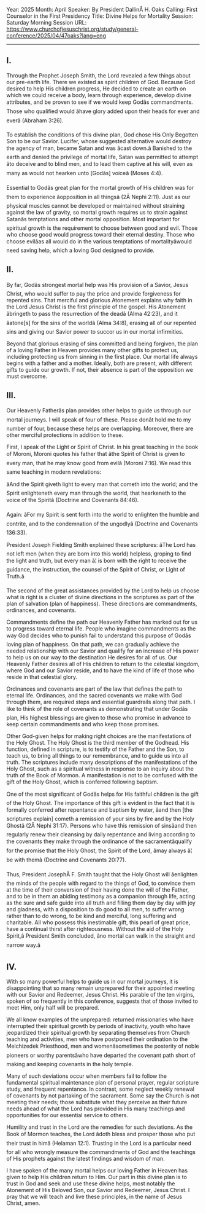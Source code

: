 Year: 2025
Month: April
Speaker: By President DallinÂ H. Oaks
Calling: First Counselor in the First Presidency
Title: Divine Helps for Mortality
Session: Saturday Morning Session
URL: https://www.churchofjesuschrist.org/study/general-conference/2025/04/47oaks?lang=eng

---

## I.

Through the Prophet Joseph Smith, the Lord revealed a few things about our pre-earth life. There we existed as spirit children of God. Because God desired to help His children progress, He decided to create an earth on which we could receive a body, learn through experience, develop divine attributes, and be proven to see if we would keep Godâs commandments. Those who qualified would âhave glory added upon their heads for ever and everâ (Abraham 3:26).

To establish the conditions of this divine plan, God chose His Only Begotten Son to be our Savior. Lucifer, whose suggested alternative would destroy the agency of man, became Satan and was âcast down.â Banished to the earth and denied the privilege of mortal life, Satan was permitted to attempt âto deceive and to blind men, and to lead them captive at his will, even as many as would not hearken unto [Godâs] voiceâ (Moses 4:4).

Essential to Godâs great plan for the mortal growth of His children was for them to experience âopposition in all thingsâ (2Â Nephi 2:11). Just as our physical muscles cannot be developed or maintained without straining against the law of gravity, so mortal growth requires us to strain against Satanâs temptations and other mortal opposition. Most important for spiritual growth is the requirement to choose between good and evil. Those who choose good would progress toward their eternal destiny. Those who choose evilâas all would do in the various temptations of mortalityâwould need saving help, which a loving God designed to provide.


## II.

By far, Godâs strongest mortal help was His provision of a Savior, Jesus Christ, who would suffer to pay the price and provide forgiveness for repented sins. That merciful and glorious Atonement explains why faith in the Lord Jesus Christ is the first principle of the gospel. His Atonement âbringeth to pass the resurrection of the deadâ (Alma 42:23), and it âatone[s] for the sins of the worldâ (Alma 34:8), erasing all of our repented sins and giving our Savior power to succor us in our mortal infirmities.

Beyond that glorious erasing of sins committed and being forgiven, the plan of a loving Father in Heaven provides many other gifts to protect us, including protecting us from sinning in the first place. Our mortal life always begins with a father and a mother. Ideally, both are present, with different gifts to guide our growth. If not, their absence is part of the opposition we must overcome.


## III.

Our Heavenly Fatherâs plan provides other helps to guide us through our mortal journeys. I will speak of four of these. Please donât hold me to my number of four, because these helps are overlapping. Moreover, there are other merciful protections in addition to these.

First, I speak of the Light or Spirit of Christ. In his great teaching in the book of Moroni, Moroni quotes his father that âthe Spirit of Christ is given to every man, that he may know good from evilâ (Moroni 7:16). We read this same teaching in modern revelations:

âAnd the Spirit giveth light to every man that cometh into the world; and the Spirit enlighteneth every man through the world, that hearkeneth to the voice of the Spiritâ (Doctrine and Covenants 84:46).

Again: âFor my Spirit is sent forth into the world to enlighten the humble and contrite, and to the condemnation of the ungodlyâ (Doctrine and Covenants 136:33).

President Joseph Fielding Smith explained these scriptures: âThe Lord has not left men (when they are born into this world) helpless, groping to find the light and truth, but every man â¦ is born with the right to receive the guidance, the instruction, the counsel of the Spirit of Christ, or Light of Truth.â

The second of the great assistances provided by the Lord to help us choose what is right is a cluster of divine directions in the scriptures as part of the plan of salvation (plan of happiness). These directions are commandments, ordinances, and covenants.

Commandments define the path our Heavenly Father has marked out for us to progress toward eternal life. People who imagine commandments as the way God decides who to punish fail to understand this purpose of Godâs loving plan of happiness. On that path, we can gradually achieve the needed relationship with our Savior and qualify for an increase of His power to help us on our way to the destination He desires for all of us. Our Heavenly Father desires all of His children to return to the celestial kingdom, where God and our Savior reside, and to have the kind of life of those who reside in that celestial glory.

Ordinances and covenants are part of the law that defines the path to eternal life. Ordinances, and the sacred covenants we make with God through them, are required steps and essential guardrails along that path. I like to think of the role of covenants as demonstrating that under Godâs plan, His highest blessings are given to those who promise in advance to keep certain commandments and who keep those promises.

Other God-given helps for making right choices are the manifestations of the Holy Ghost. The Holy Ghost is the third member of the Godhead. His function, defined in scripture, is to testify of the Father and the Son, to teach us, to bring all things to our remembrance, and to guide us into all truth. The scriptures include many descriptions of the manifestations of the Holy Ghost, such as a spiritual witness in response to an inquiry about the truth of the Book of Mormon. A manifestation is not to be confused with the gift of the Holy Ghost, which is conferred following baptism.

One of the most significant of Godâs helps for His faithful children is the gift of the Holy Ghost. The importance of this gift is evident in the fact that it is formally conferred after repentance and baptism by water, âand then [the scriptures explain] cometh a remission of your sins by fire and by the Holy Ghostâ (2Â Nephi 31:17). Persons who have this remission of sinsâand then regularly renew their cleansing by daily repentance and living according to the covenants they make through the ordinance of the sacramentâqualify for the promise that the Holy Ghost, the Spirit of the Lord, âmay always â¦ be with themâ (Doctrine and Covenants 20:77).

Thus, President JosephÂ F. Smith taught that the Holy Ghost will âenlighten the minds of the people with regard to the things of God, to convince them at the time of their conversion of their having done the will of the Father, and to be in them an abiding testimony as a companion through life, acting as the sure and safe guide into all truth and filling them day by day with joy and gladness, with a disposition to do good to all men, to suffer wrong rather than to do wrong, to be kind and merciful, long suffering and charitable. All who possess this inestimable gift, this pearl of great price, have a continual thirst after righteousness. Without the aid of the Holy Spirit,â President Smith concluded, âno mortal can walk in the straight and narrow way.â


## IV.

With so many powerful helps to guide us in our mortal journeys, it is disappointing that so many remain unprepared for their appointed meeting with our Savior and Redeemer, Jesus Christ. His parable of the ten virgins, spoken of so frequently in this conference, suggests that of those invited to meet Him, only half will be prepared.

We all know examples of the unprepared: returned missionaries who have interrupted their spiritual growth by periods of inactivity, youth who have jeopardized their spiritual growth by separating themselves from Church teaching and activities, men who have postponed their ordination to the Melchizedek Priesthood, men and womenâsometimes the posterity of noble pioneers or worthy parentsâwho have departed the covenant path short of making and keeping covenants in the holy temple.

Many of such deviations occur when members fail to follow the fundamental spiritual maintenance plan of personal prayer, regular scripture study, and frequent repentance. In contrast, some neglect weekly renewal of covenants by not partaking of the sacrament. Some say the Church is not meeting their needs; those substitute what they perceive as their future needs ahead of what the Lord has provided in His many teachings and opportunities for our essential service to others.

Humility and trust in the Lord are the remedies for such deviations. As the Book of Mormon teaches, the Lord âdoth bless and prosper those who put their trust in himâ (Helaman 12:1). Trusting in the Lord is a particular need for all who wrongly measure the commandments of God and the teachings of His prophets against the latest findings and wisdom of man.

I have spoken of the many mortal helps our loving Father in Heaven has given to help His children return to Him. Our part in this divine plan is to trust in God and seek and use these divine helps, most notably the Atonement of His Beloved Son, our Savior and Redeemer, Jesus Christ. I pray that we will teach and live these principles, in the name of Jesus Christ, amen.